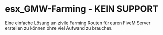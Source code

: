 # esx_GMW-Farming - KEIN SUPPORT
Eine einfache Lösung um zivile Farming Routen für euren FiveM Server erstellen zu können ohne viel Aufwand zu brauchen.
